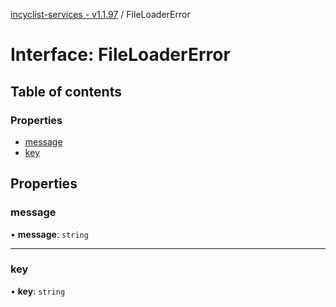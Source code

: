 [incyclist-services - v1.1.97](../README.md) / FileLoaderError

# Interface: FileLoaderError

## Table of contents

### Properties

- [message](FileLoaderError.md#message)
- [key](FileLoaderError.md#key)

## Properties

### message

• **message**: `string`

___

### key

• **key**: `string`
